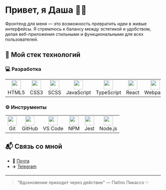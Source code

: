# Привет, я Даша 👩‍💻

Фронтенд для меня — это возможность превратить идеи в живые интерфейсы. Я стремлюсь к балансу между эстетикой и удобством, делая веб-приложения стильными и функциональными для всех пользователей.

## 🚀 Мой стек технологий

### 💻 Разработка
<table>
  <tr>
    <td align="center"><img src="https://cdn.simpleicons.org/html5/E34F26" width="30"/><br>HTML5</td>
    <td align="center"><img src="https://cdn.simpleicons.org/css3/1572B6" width="30"/><br>CSS3</td>
    <td align="center"><img src="https://cdn.simpleicons.org/sass/CC6699" width="30"/><br>SCSS</td>
    <td align="center"><img src="https://cdn.simpleicons.org/javascript/F7DF1E" width="30"/><br>JavaScript</td>
    <td align="center"><img src="https://cdn.simpleicons.org/typescript/3178C6" width="30"/><br>TypeScript</td>
    <td align="center"><img src="https://cdn.simpleicons.org/react/61DAFB" width="30"/><br>React</td>
    <td align="center"><img src="https://cdn.simpleicons.org/webpack/8DD6F9" width="30"/><br>Webpack</td>
  </tr>
</table>

### ⚙️ Инструменты
<table>
  <tr>
    <td align="center"><img src="https://cdn.simpleicons.org/git/F05032" width="30"/><br>Git</td>
    <td align="center"><img src="https://cdn.simpleicons.org/github/181717" width="30"/><br>GitHub</td>
    <td align="center"><img src="https://cdn.simpleicons.org/visualstudiocode/007ACC" width="30"/><br>VS Code</td>
    <td align="center"><img src="https://cdn.simpleicons.org/npm/CB3837" width="30"/><br>NPM</td>
    <td align="center"><img src="https://cdn.simpleicons.org/jest/C21325" width="30"/><br>Jest</td>
    <td align="center"><img src="https://cdn.simpleicons.org/nodedotjs/339933" width="30"/><br>Node.js</td>
  </tr>
</table>

## 📬 Связь со мной
- 📧 [Почта](mailto:shalyakina.dk@gmail.com)
- ✈️ [Telegram](https://t.me/daria_shalyakina)

---

> "Вдохновение приходит через действие" — Пабло Пикассо ✨

